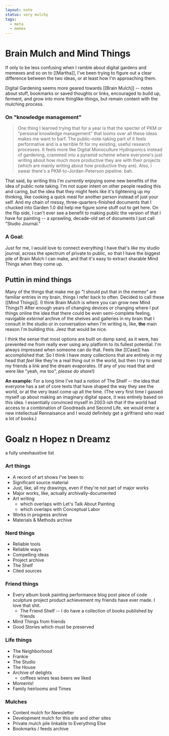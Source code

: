 ```yaml
---
layout: note
status: very mulchy
tags:
  - meta
  - memex
---
```

# Brain Mulch and Mind Things

If only to be less confusing when I ramble about digital gardens and memexes and so on to [[Martha]], I've been trying to figure out a clear difference between the two ideas, or at least how I'm approaching them.

Digital Gardening seems more geared towards [[Brain Mulch]] -- notes about stuff, bookmarks or saved thoughts or links, encouraged to build up, ferment, and grow into more thinglike-things, but remain content with the mulching process.

### On "knowledge management"

> One thing I learned trying that for a year is that the specter of PKM or "personal knowledge management" that looms over all these ideas makes me want to barf. The public-note-taking part of it feels performative and is a terrible fit for my existing, useful research processes. It feels more like Digital Monoculture Hydroponics instead of gardening, crammed into a pyramid scheme where everyone's just writing about how much more productive they are with their projects (which are mainly writing about how productive they are). Also, I swear there's a PKM-to-Jordan-Peterson pipeline. bah.

That said, by writing this I'm *currently* enjoying some new benefits of the idea of public note taking. I'm not super intent on other people reading this and caring, but the idea that they might feels like it's tightening up my thinking, like cooking a quick meal for another person instead of just your self. And my chain of messy, three-quarters-finished documents that I chucked into Garden 1.0 did help me figure some stuff out to get here. On the flip side, I can't ever see a benefit to making public the version of that I have for painting -- a sprawling, decade-old set of documents I just call "Studio Journal."

### A Goal:

Just for me, I would love to connect everything I have that's *like* my studio journal, across the spectrum of private to public, so that I have the biggest pile of Brain Mulch I can make, and that it's easy to extract sharable Mind Things when they come up.

## Puttin in mind things

Many of the things that make me go "I should put that in the memex" are familiar entries in my brain, things I refer back to often. Decided to call these [[Mind Things]]. (I think Brain Mulch is where you can grow new Mind Things?) After enough years of changing devices or changing where I put things online the idea that there could be even semi-complete feeling, navigable *external* archive of the shelves and galleries in my brain that I consult in the studio or in conversation when I'm writing is, like, **the** main reason I'm building this. Jeez that would be nice.

I think the sense that most options are built on damp sand, as it were, has prevented me from really ever using any platform to its fullest potential. I'm always impressed when someone can do that. Feels like [[Case]] has accomplished that. So I think I have *many* collections that are entirely in my head that *feel* like they're a real thing out in the world, but then I try to send my friends a link and the dream evaporates. (If any of you read that and were like "yeah, me too", *please do share!*)



**An example:** For a long time I've had a notion of The Shelf -- the idea that everyone has a set of core texts that have shaped the way they see the world, or at the very least come up all the time. (The very first time I gassed myself up about making an imaginary digital space, it was entirely based on this idea. I essentially convinced myself in 2003-ish that if the world had access to a combination of Goodreads and Second Life, we would enter a new intellectual Rennaisance and I would definitely get a girlfriend who read a lot of books.)

# Goalz n Hopez n Dreamz

a fully unexhaustive list

### Art things

- A record of art shows I've been to
- Significant source material
- Just, like, all my drawings, even if they're not part of major works
- Major works, like, actually archivally-documented
- Art writing
	- which overlaps with Let's Talk About Painting
	- which overlaps with Conceptual Labor
- Works in progress archive
- Materials & Methods archive

### Nerd things

- Reliable tools
- Reliable ways
- Compelling ideas
- Project archive
- The Shelf
- Cited sources

### Friend things
- Every album book painting performance blog post piece of code sculpture project product achievement my friends have ever made. I love that shit.
	- The Friend Shelf -- I do have a collection of books published by friends
- Mind Things from friends
- Good Stories which must be preserved

### Life things

- The Neighborhood
- Frankie
- The Studio
- The House
- Archive of delights
	- coffees wines teas beers we liked
- Moments!
- Family heirlooms and Times

### Mulches

- Content mulch for Newsletter
- Development mulch for this site and other sites
- Private mulch pile linkable to Everything Else
- Bookmarks / feeds archive




